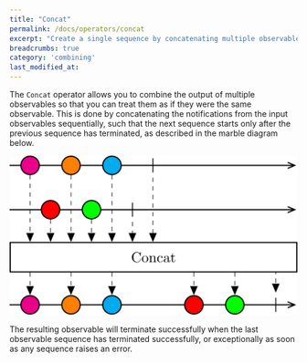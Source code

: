 ```yaml
---
title: "Concat"
permalink: /docs/operators/concat
excerpt: "Create a single sequence by concatenating multiple observables one after the other."
breadcrumbs: true
category: 'combining'
last_modified_at: 
---
```


The `Concat` operator allows you to combine the output of multiple observables so that you can treat them as if they were the same observable. This is done by concatenating the notifications from the input observables sequentially, such that the next sequence starts only after the previous sequence has terminated, as described in the marble diagram below.

![Concat operator](/assets/images/concat.svg)

The resulting observable will terminate successfully when the last observable sequence has terminated successfully, or exceptionally as soon as any sequence raises an error.